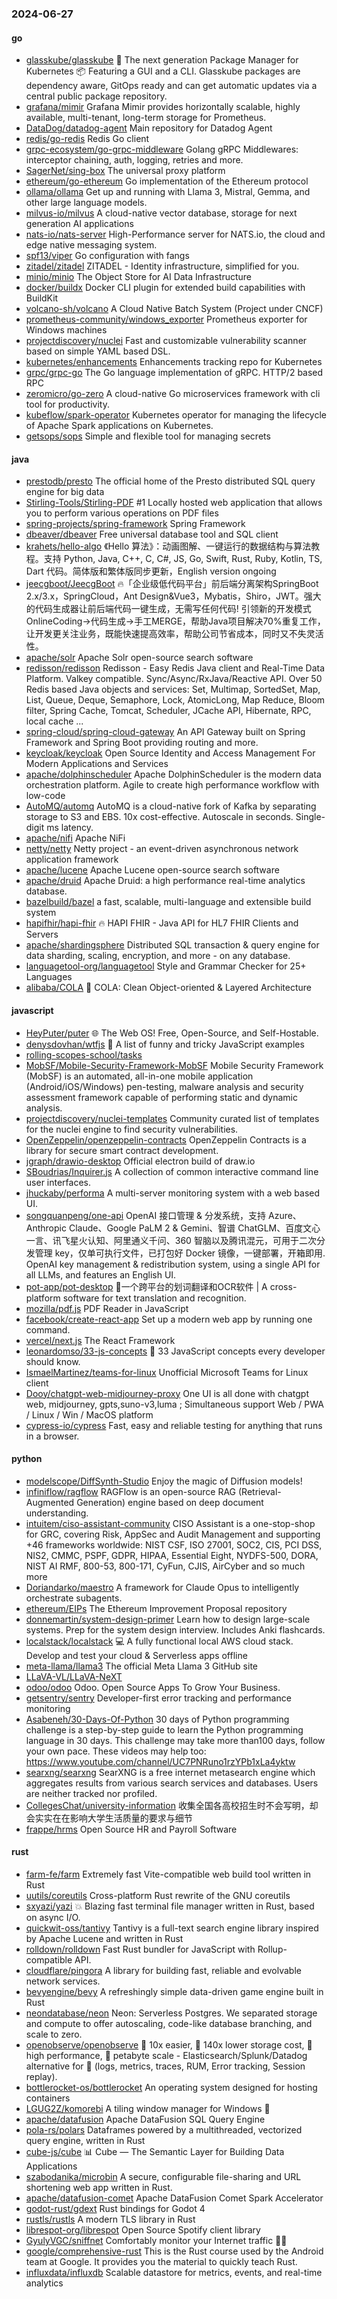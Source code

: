 ### 2024-06-27

#### go
* [glasskube/glasskube](https://github.com/glasskube/glasskube) 🧊 The next generation Package Manager for Kubernetes 📦 Featuring a GUI and a CLI. Glasskube packages are dependency aware, GitOps ready and can get automatic updates via a central public package repository.
* [grafana/mimir](https://github.com/grafana/mimir) Grafana Mimir provides horizontally scalable, highly available, multi-tenant, long-term storage for Prometheus.
* [DataDog/datadog-agent](https://github.com/DataDog/datadog-agent) Main repository for Datadog Agent
* [redis/go-redis](https://github.com/redis/go-redis) Redis Go client
* [grpc-ecosystem/go-grpc-middleware](https://github.com/grpc-ecosystem/go-grpc-middleware) Golang gRPC Middlewares: interceptor chaining, auth, logging, retries and more.
* [SagerNet/sing-box](https://github.com/SagerNet/sing-box) The universal proxy platform
* [ethereum/go-ethereum](https://github.com/ethereum/go-ethereum) Go implementation of the Ethereum protocol
* [ollama/ollama](https://github.com/ollama/ollama) Get up and running with Llama 3, Mistral, Gemma, and other large language models.
* [milvus-io/milvus](https://github.com/milvus-io/milvus) A cloud-native vector database, storage for next generation AI applications
* [nats-io/nats-server](https://github.com/nats-io/nats-server) High-Performance server for NATS.io, the cloud and edge native messaging system.
* [spf13/viper](https://github.com/spf13/viper) Go configuration with fangs
* [zitadel/zitadel](https://github.com/zitadel/zitadel) ZITADEL - Identity infrastructure, simplified for you.
* [minio/minio](https://github.com/minio/minio) The Object Store for AI Data Infrastructure
* [docker/buildx](https://github.com/docker/buildx) Docker CLI plugin for extended build capabilities with BuildKit
* [volcano-sh/volcano](https://github.com/volcano-sh/volcano) A Cloud Native Batch System (Project under CNCF)
* [prometheus-community/windows_exporter](https://github.com/prometheus-community/windows_exporter) Prometheus exporter for Windows machines
* [projectdiscovery/nuclei](https://github.com/projectdiscovery/nuclei) Fast and customizable vulnerability scanner based on simple YAML based DSL.
* [kubernetes/enhancements](https://github.com/kubernetes/enhancements) Enhancements tracking repo for Kubernetes
* [grpc/grpc-go](https://github.com/grpc/grpc-go) The Go language implementation of gRPC. HTTP/2 based RPC
* [zeromicro/go-zero](https://github.com/zeromicro/go-zero) A cloud-native Go microservices framework with cli tool for productivity.
* [kubeflow/spark-operator](https://github.com/kubeflow/spark-operator) Kubernetes operator for managing the lifecycle of Apache Spark applications on Kubernetes.
* [getsops/sops](https://github.com/getsops/sops) Simple and flexible tool for managing secrets

#### java
* [prestodb/presto](https://github.com/prestodb/presto) The official home of the Presto distributed SQL query engine for big data
* [Stirling-Tools/Stirling-PDF](https://github.com/Stirling-Tools/Stirling-PDF) #1 Locally hosted web application that allows you to perform various operations on PDF files
* [spring-projects/spring-framework](https://github.com/spring-projects/spring-framework) Spring Framework
* [dbeaver/dbeaver](https://github.com/dbeaver/dbeaver) Free universal database tool and SQL client
* [krahets/hello-algo](https://github.com/krahets/hello-algo) 《Hello 算法》：动画图解、一键运行的数据结构与算法教程。支持 Python, Java, C++, C, C#, JS, Go, Swift, Rust, Ruby, Kotlin, TS, Dart 代码。简体版和繁体版同步更新，English version ongoing
* [jeecgboot/JeecgBoot](https://github.com/jeecgboot/JeecgBoot) 🔥「企业级低代码平台」前后端分离架构SpringBoot 2.x/3.x，SpringCloud，Ant Design&Vue3，Mybatis，Shiro，JWT。强大的代码生成器让前后端代码一键生成，无需写任何代码! 引领新的开发模式OnlineCoding->代码生成->手工MERGE，帮助Java项目解决70%重复工作，让开发更关注业务，既能快速提高效率，帮助公司节省成本，同时又不失灵活性。
* [apache/solr](https://github.com/apache/solr) Apache Solr open-source search software
* [redisson/redisson](https://github.com/redisson/redisson) Redisson - Easy Redis Java client and Real-Time Data Platform. Valkey compatible. Sync/Async/RxJava/Reactive API. Over 50 Redis based Java objects and services: Set, Multimap, SortedSet, Map, List, Queue, Deque, Semaphore, Lock, AtomicLong, Map Reduce, Bloom filter, Spring Cache, Tomcat, Scheduler, JCache API, Hibernate, RPC, local cache ...
* [spring-cloud/spring-cloud-gateway](https://github.com/spring-cloud/spring-cloud-gateway) An API Gateway built on Spring Framework and Spring Boot providing routing and more.
* [keycloak/keycloak](https://github.com/keycloak/keycloak) Open Source Identity and Access Management For Modern Applications and Services
* [apache/dolphinscheduler](https://github.com/apache/dolphinscheduler) Apache DolphinScheduler is the modern data orchestration platform. Agile to create high performance workflow with low-code
* [AutoMQ/automq](https://github.com/AutoMQ/automq) AutoMQ is a cloud-native fork of Kafka by separating storage to S3 and EBS. 10x cost-effective. Autoscale in seconds. Single-digit ms latency.
* [apache/nifi](https://github.com/apache/nifi) Apache NiFi
* [netty/netty](https://github.com/netty/netty) Netty project - an event-driven asynchronous network application framework
* [apache/lucene](https://github.com/apache/lucene) Apache Lucene open-source search software
* [apache/druid](https://github.com/apache/druid) Apache Druid: a high performance real-time analytics database.
* [bazelbuild/bazel](https://github.com/bazelbuild/bazel) a fast, scalable, multi-language and extensible build system
* [hapifhir/hapi-fhir](https://github.com/hapifhir/hapi-fhir) 🔥 HAPI FHIR - Java API for HL7 FHIR Clients and Servers
* [apache/shardingsphere](https://github.com/apache/shardingsphere) Distributed SQL transaction & query engine for data sharding, scaling, encryption, and more - on any database.
* [languagetool-org/languagetool](https://github.com/languagetool-org/languagetool) Style and Grammar Checker for 25+ Languages
* [alibaba/COLA](https://github.com/alibaba/COLA) 🥤 COLA: Clean Object-oriented & Layered Architecture

#### javascript
* [HeyPuter/puter](https://github.com/HeyPuter/puter) 🌐 The Web OS! Free, Open-Source, and Self-Hostable.
* [denysdovhan/wtfjs](https://github.com/denysdovhan/wtfjs) 🤪 A list of funny and tricky JavaScript examples
* [rolling-scopes-school/tasks](https://github.com/rolling-scopes-school/tasks)
* [MobSF/Mobile-Security-Framework-MobSF](https://github.com/MobSF/Mobile-Security-Framework-MobSF) Mobile Security Framework (MobSF) is an automated, all-in-one mobile application (Android/iOS/Windows) pen-testing, malware analysis and security assessment framework capable of performing static and dynamic analysis.
* [projectdiscovery/nuclei-templates](https://github.com/projectdiscovery/nuclei-templates) Community curated list of templates for the nuclei engine to find security vulnerabilities.
* [OpenZeppelin/openzeppelin-contracts](https://github.com/OpenZeppelin/openzeppelin-contracts) OpenZeppelin Contracts is a library for secure smart contract development.
* [jgraph/drawio-desktop](https://github.com/jgraph/drawio-desktop) Official electron build of draw.io
* [SBoudrias/Inquirer.js](https://github.com/SBoudrias/Inquirer.js) A collection of common interactive command line user interfaces.
* [jhuckaby/performa](https://github.com/jhuckaby/performa) A multi-server monitoring system with a web based UI.
* [songquanpeng/one-api](https://github.com/songquanpeng/one-api) OpenAI 接口管理 & 分发系统，支持 Azure、Anthropic Claude、Google PaLM 2 & Gemini、智谱 ChatGLM、百度文心一言、讯飞星火认知、阿里通义千问、360 智脑以及腾讯混元，可用于二次分发管理 key，仅单可执行文件，已打包好 Docker 镜像，一键部署，开箱即用. OpenAI key management & redistribution system, using a single API for all LLMs, and features an English UI.
* [pot-app/pot-desktop](https://github.com/pot-app/pot-desktop) 🌈一个跨平台的划词翻译和OCR软件 | A cross-platform software for text translation and recognition.
* [mozilla/pdf.js](https://github.com/mozilla/pdf.js) PDF Reader in JavaScript
* [facebook/create-react-app](https://github.com/facebook/create-react-app) Set up a modern web app by running one command.
* [vercel/next.js](https://github.com/vercel/next.js) The React Framework
* [leonardomso/33-js-concepts](https://github.com/leonardomso/33-js-concepts) 📜 33 JavaScript concepts every developer should know.
* [IsmaelMartinez/teams-for-linux](https://github.com/IsmaelMartinez/teams-for-linux) Unofficial Microsoft Teams for Linux client
* [Dooy/chatgpt-web-midjourney-proxy](https://github.com/Dooy/chatgpt-web-midjourney-proxy) One UI is all done with chatgpt web, midjourney, gpts,suno-v3,luma ; Simultaneous support Web / PWA / Linux / Win / MacOS platform
* [cypress-io/cypress](https://github.com/cypress-io/cypress) Fast, easy and reliable testing for anything that runs in a browser.

#### python
* [modelscope/DiffSynth-Studio](https://github.com/modelscope/DiffSynth-Studio) Enjoy the magic of Diffusion models!
* [infiniflow/ragflow](https://github.com/infiniflow/ragflow) RAGFlow is an open-source RAG (Retrieval-Augmented Generation) engine based on deep document understanding.
* [intuitem/ciso-assistant-community](https://github.com/intuitem/ciso-assistant-community) CISO Assistant is a one-stop-shop for GRC, covering Risk, AppSec and Audit Management and supporting +46 frameworks worldwide: NIST CSF, ISO 27001, SOC2, CIS, PCI DSS, NIS2, CMMC, PSPF, GDPR, HIPAA, Essential Eight, NYDFS-500, DORA, NIST AI RMF, 800-53, 800-171, CyFun, CJIS, AirCyber and so much more
* [Doriandarko/maestro](https://github.com/Doriandarko/maestro) A framework for Claude Opus to intelligently orchestrate subagents.
* [ethereum/EIPs](https://github.com/ethereum/EIPs) The Ethereum Improvement Proposal repository
* [donnemartin/system-design-primer](https://github.com/donnemartin/system-design-primer) Learn how to design large-scale systems. Prep for the system design interview. Includes Anki flashcards.
* [localstack/localstack](https://github.com/localstack/localstack) 💻 A fully functional local AWS cloud stack. Develop and test your cloud & Serverless apps offline
* [meta-llama/llama3](https://github.com/meta-llama/llama3) The official Meta Llama 3 GitHub site
* [LLaVA-VL/LLaVA-NeXT](https://github.com/LLaVA-VL/LLaVA-NeXT)
* [odoo/odoo](https://github.com/odoo/odoo) Odoo. Open Source Apps To Grow Your Business.
* [getsentry/sentry](https://github.com/getsentry/sentry) Developer-first error tracking and performance monitoring
* [Asabeneh/30-Days-Of-Python](https://github.com/Asabeneh/30-Days-Of-Python) 30 days of Python programming challenge is a step-by-step guide to learn the Python programming language in 30 days. This challenge may take more than100 days, follow your own pace. These videos may help too: https://www.youtube.com/channel/UC7PNRuno1rzYPb1xLa4yktw
* [searxng/searxng](https://github.com/searxng/searxng) SearXNG is a free internet metasearch engine which aggregates results from various search services and databases. Users are neither tracked nor profiled.
* [CollegesChat/university-information](https://github.com/CollegesChat/university-information) 收集全国各高校招生时不会写明，却会实实在在影响大学生活质量的要求与细节
* [frappe/hrms](https://github.com/frappe/hrms) Open Source HR and Payroll Software

#### rust
* [farm-fe/farm](https://github.com/farm-fe/farm) Extremely fast Vite-compatible web build tool written in Rust
* [uutils/coreutils](https://github.com/uutils/coreutils) Cross-platform Rust rewrite of the GNU coreutils
* [sxyazi/yazi](https://github.com/sxyazi/yazi) 💥 Blazing fast terminal file manager written in Rust, based on async I/O.
* [quickwit-oss/tantivy](https://github.com/quickwit-oss/tantivy) Tantivy is a full-text search engine library inspired by Apache Lucene and written in Rust
* [rolldown/rolldown](https://github.com/rolldown/rolldown) Fast Rust bundler for JavaScript with Rollup-compatible API.
* [cloudflare/pingora](https://github.com/cloudflare/pingora) A library for building fast, reliable and evolvable network services.
* [bevyengine/bevy](https://github.com/bevyengine/bevy) A refreshingly simple data-driven game engine built in Rust
* [neondatabase/neon](https://github.com/neondatabase/neon) Neon: Serverless Postgres. We separated storage and compute to offer autoscaling, code-like database branching, and scale to zero.
* [openobserve/openobserve](https://github.com/openobserve/openobserve) 🚀 10x easier, 🚀 140x lower storage cost, 🚀 high performance, 🚀 petabyte scale - Elasticsearch/Splunk/Datadog alternative for 🚀 (logs, metrics, traces, RUM, Error tracking, Session replay).
* [bottlerocket-os/bottlerocket](https://github.com/bottlerocket-os/bottlerocket) An operating system designed for hosting containers
* [LGUG2Z/komorebi](https://github.com/LGUG2Z/komorebi) A tiling window manager for Windows 🍉
* [apache/datafusion](https://github.com/apache/datafusion) Apache DataFusion SQL Query Engine
* [pola-rs/polars](https://github.com/pola-rs/polars) Dataframes powered by a multithreaded, vectorized query engine, written in Rust
* [cube-js/cube](https://github.com/cube-js/cube) 📊 Cube — The Semantic Layer for Building Data Applications
* [szabodanika/microbin](https://github.com/szabodanika/microbin) A secure, configurable file-sharing and URL shortening web app written in Rust.
* [apache/datafusion-comet](https://github.com/apache/datafusion-comet) Apache DataFusion Comet Spark Accelerator
* [godot-rust/gdext](https://github.com/godot-rust/gdext) Rust bindings for Godot 4
* [rustls/rustls](https://github.com/rustls/rustls) A modern TLS library in Rust
* [librespot-org/librespot](https://github.com/librespot-org/librespot) Open Source Spotify client library
* [GyulyVGC/sniffnet](https://github.com/GyulyVGC/sniffnet) Comfortably monitor your Internet traffic 🕵️‍♂️
* [google/comprehensive-rust](https://github.com/google/comprehensive-rust) This is the Rust course used by the Android team at Google. It provides you the material to quickly teach Rust.
* [influxdata/influxdb](https://github.com/influxdata/influxdb) Scalable datastore for metrics, events, and real-time analytics
